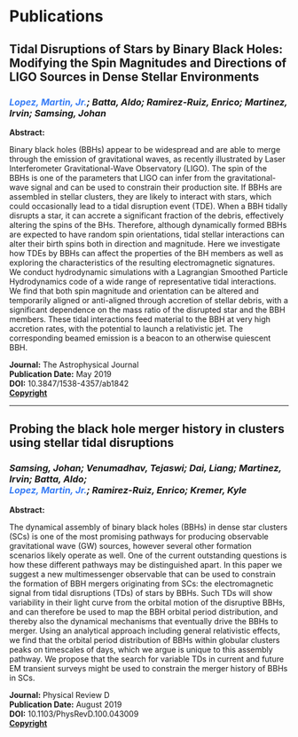 # Publications

## Tidal Disruptions of Stars by Binary Black Holes: Modifying the Spin Magnitudes and Directions of LIGO Sources in Dense Stellar Environments
### _<span style="color:#387DF6">Lopez, Martin, Jr.</span>; Batta, Aldo; Ramirez-Ruiz, Enrico; Martinez, Irvin; Samsing, Johan_

**Abstract:**

Binary black holes (BBHs) appear to be widespread and are able to merge through the emission of gravitational waves, as recently illustrated by Laser Interferometer Gravitational-Wave Observatory (LIGO). The spin of the BBHs is one of the parameters that LIGO can infer from the gravitational-wave signal and can be used to constrain their production site. If BBHs are assembled in stellar clusters, they are likely to interact with stars, which could occasionally lead to a tidal disruption event (TDE). When a BBH tidally disrupts a star, it can accrete a significant fraction of the debris, effectively altering the spins of the BHs. Therefore, although dynamically formed BBHs are expected to have random spin orientations, tidal stellar interactions can alter their birth spins both in direction and magnitude. Here we investigate how TDEs by BBHs can affect the properties of the BH members as well as exploring the characteristics of the resulting electromagnetic signatures. We conduct hydrodynamic simulations with a Lagrangian Smoothed Particle Hydrodynamics code of a wide range of representative tidal interactions. We find that both spin magnitude and orientation can be altered and temporarily aligned or anti-aligned through accretion of stellar debris, with a significant dependence on the mass ratio of the disrupted star and the BBH members. These tidal interactions feed material to the BBH at very high accretion rates, with the potential to launch a relativistic jet. The corresponding beamed emission is a beacon to an otherwise quiescent BBH.

**Journal:** The Astrophysical Journal<br/>
**Publication Date:** May 2019<br/>
**DOI:** 10.3847/1538-4357/ab1842<br/>
[**Copyright**](https://journals.aas.org/article-charges-and-copyright/#AAS_material)

___

## Probing the black hole merger history in clusters using stellar tidal disruptions
### _Samsing, Johan; Venumadhav, Tejaswi; Dai, Liang; Martinez, Irvin; Batta, Aldo; <br/> <span style="color:#387DF6">Lopez, Martin, Jr.</span>; Ramirez-Ruiz, Enrico; Kremer, Kyle_

**Abstract:**

The dynamical assembly of binary black holes (BBHs) in dense star clusters (SCs) is one of the most promising pathways for producing observable gravitational wave (GW) sources, however several other formation scenarios likely operate as well. One of the current outstanding questions is how these different pathways may be distinguished apart. In this paper we suggest a new multimessenger observable that can be used to constrain the formation of BBH mergers originating from SCs: the electromagnetic signal from tidal disruptions (TDs) of stars by BBHs. Such TDs will show variability in their light curve from the orbital motion of the disruptive BBHs, and can therefore be used to map the BBH orbital period distribution, and thereby also the dynamical mechanisms that eventually drive the BBHs to merger. Using an analytical approach including general relativistic effects, we find that the orbital period distribution of BBHs within globular clusters peaks on timescales of days, which we argue is unique to this assembly pathway. We propose that the search for variable TDs in current and future EM transient surveys might be used to constrain the merger history of BBHs in SCs.

**Journal:** Physical Review D<br/>
**Publication Date:** August 2019<br/>
**DOI:** 10.1103/PhysRevD.100.043009<br/>
[**Copyright**](https://journals.aps.org/copyrightFAQ.html#post)